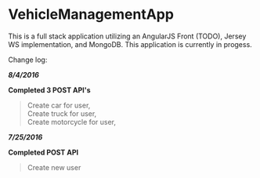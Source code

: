 # VehicleManagementApp

This is a full stack application utilizing an AngularJS Front (TODO), Jersey WS implementation, and MongoDB. 
This application is currently in progess.


Change log:

<b><i>8/4/2016</b></i>

<b>Completed 3 POST API's</b>
  > Create car for user,<br>
  > Create truck for user,<br>
  > Create motorcycle for user,<br>
  
<b><i>7/25/2016</b></i>

<b>Completed POST API</b>
  > Create new user
